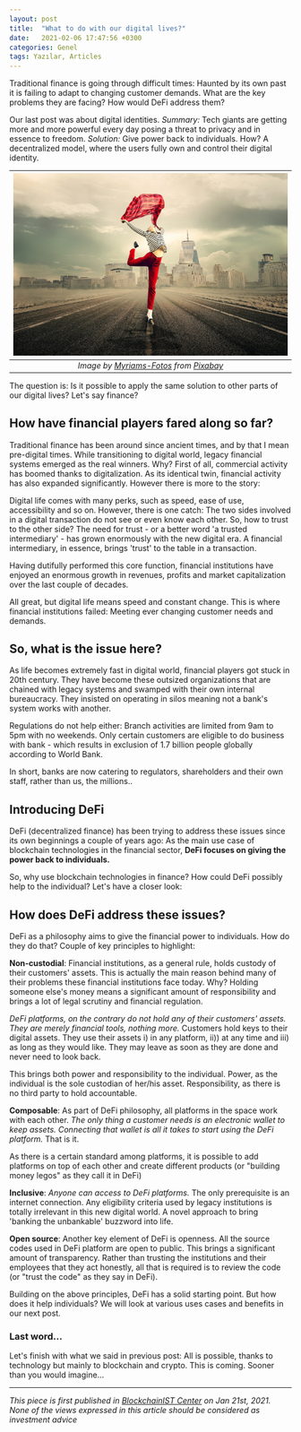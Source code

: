 ```yaml
---
layout: post
title:  "What to do with our digital lives?"
date:   2021-02-06 17:47:56 +0300
categories: Genel
tags: Yazılar, Articles
---
```


Traditional finance is going through difficult times: Haunted by its own past it is failing to adapt to changing customer demands. What are the key problems they are facing? How would DeFi address them?

Our last post was about digital identities. *Summary:* Tech giants are getting more and more powerful every day posing a threat to privacy and in essence to freedom. *Solution:* Give power back to individuals. How? A decentralized model, where the users fully own and control their digital identity. 

| ![freedom](/assets/girl-2940655_800.jpg)|
|:--:| 
| *Image by [Myriams-Fotos](https://pixabay.com/users/myriams-fotos-1627417/) from [Pixabay](https://pixabay.com/)*|

The question is: Is it possible to apply the same solution to other parts of our digital lives? Let's say finance?

## How have financial players fared along so far?

Traditional finance has been around since ancient times, and by that I mean pre-digital times. While transitioning to digital world, legacy financial systems emerged as the real winners. Why? First of all, commercial activity has boomed thanks to digitalization. As its identical twin, financial activity has also expanded significantly.  However there is more to the story: 

Digital life comes with many perks, such as speed, ease of use, accessibility and so on. However, there is one catch: The two sides involved in a digital transaction do not see or even know each other. So, how to trust to the other side? The need for trust - or a better word 'a trusted intermediary' - has grown enormously with the new digital era.  A financial intermediary, in essence,  brings 'trust' to the table in a transaction. 

Having dutifully performed this core function, financial institutions have enjoyed an enormous growth in revenues, profits and market capitalization over the last couple of decades.

All great, but digital life means speed and constant change. This is where financial institutions failed: Meeting ever changing customer needs and demands.

## So, what is the issue here?

As life becomes extremely fast in digital world, financial players got stuck in 20th century. They have become these outsized organizations that are chained with legacy systems and swamped with their own internal bureaucracy. They insisted on operating in silos meaning not a bank's system works with another.

Regulations do not help either: Branch activities are limited from 9am to 5pm with no weekends. Only certain customers are eligible to do business with bank - which results in exclusion of 1.7 billion people globally according to World Bank.

In short, banks are now catering to regulators, shareholders and their own staff, rather than us, the millions.. 

## Introducing DeFi

DeFi (decentralized finance) has been trying to address these issues since its own beginnings a couple of years ago: As the main use case of blockchain technologies in the financial sector, **DeFi focuses on giving the power back to individuals.** 

So, why use blockchain technologies in finance? How could DeFi possibly help to the individual? Let's have a closer look:

## How does DeFi address these issues?

DeFi as a philosophy aims to give the financial power to individuals. How do they do that? Couple of key principles to highlight:

**Non-custodial**: Financial institutions, as a general rule, holds custody of their customers' assets. This is actually the main reason behind many of their problems these financial institutions face today. Why? Holding someone else's money means a significant amount of responsibility and brings a lot of legal scrutiny and financial regulation.

*DeFi platforms, on the contrary do not hold any of their customers' assets. They are merely financial tools, nothing more.* Customers hold keys to their digital assets. They use their assets i) in any platform, ii)) at any time and iii) as long as they would like. They may leave as soon as they are done and never need to look back. 

This brings both power and responsibility to the individual. Power, as the individual is the sole custodian of her/his asset. Responsibility, as there is no third party to hold accountable.

**Composable**: As part of DeFi philosophy, all platforms in the space work with each other. *The only thing a customer needs is an electronic wallet to keep assets. Connecting that wallet is all it takes to start using the DeFi platform.*  That is it. 

As there is a certain standard among platforms, it is possible to add platforms on top of each other and create different products (or "building money legos"  as they call it in DeFi)

**Inclusive**: *Anyone can access to DeFi platforms.* The only prerequisite is an internet connection. Any eligibility criteria used by legacy institutions is totally irrelevant in this new digital world. A novel approach to bring 'banking the unbankable' buzzword into life.

**Open source**: Another key element of DeFi is openness. All the source codes used in DeFi platform are open to public. This brings a significant amount of transparency. Rather than trusting the institutions and their employees that they act honestly, all that is required is to review the code (or "trust the code" as they say in DeFi).

Building on the above principles, DeFi has a solid starting point. But how does it help individuals? We will look at various uses cases and benefits in our next post. 

### Last word... 

Let's finish with what we said in previous post: All is possible, thanks to technology but mainly to blockchain and crypto. This is coming. Sooner than you would imagine...

---
*This piece is first published in [BlockchainIST Center](https://medium.com/blockchainist-center) on Jan 21st, 2021.*
*None of the views expressed in this article should be considered as investment advice*
